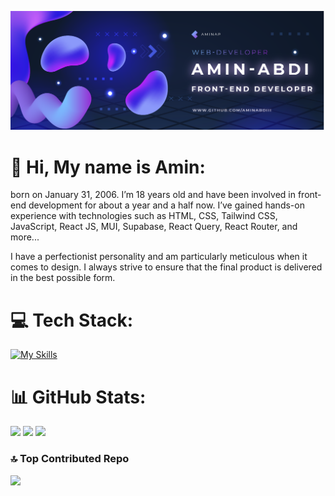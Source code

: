 [![header](https://raw.githubusercontent.com/aminabdiii/aminabdiii/refs/heads/main/Asset%206%402x.png)](https://github.com/aminabdiii)
  # 💫 Hi, My name is Amin:



born on January 31, 2006. I’m 18 years old and have been involved in front-end development for about a year and a half now. I’ve gained hands-on experience with technologies such as HTML, CSS, Tailwind CSS, JavaScript, React JS, MUI, Supabase, React Query, React Router, and more...

I have a perfectionist personality and am particularly meticulous when it comes to design. I always strive to ensure that the final product is delivered in the best possible form.


# 💻 Tech Stack:
[![My Skills](https://skillicons.dev/icons?i=react,js,html,css,tailwind,vite,mongodb,supabase,materialui)](https://github.com/aminabdiii)
# 📊 GitHub Stats:
[![](https://github-readme-stats.vercel.app/api?username=aminabdiii&theme=aura&hide_border=true&include_all_commits=false&count_private=false)](https://github.com/aminabdiii)
[![](https://github-readme-streak-stats.herokuapp.com/?user=aminabdiii&theme=aura&hide_border=true)](https://github.com/aminabdiii)
[![](https://github-readme-stats.vercel.app/api/top-langs/?username=aminabdiii&theme=aura&hide_border=true&include_all_commits=false&count_private=false&layout=compact)](https://github.com/aminabdiii)

### 🔝 Top Contributed Repo
[![](https://github-contributor-stats.vercel.app/api?username=aminabdiii&limit=5&theme=aura&combine_all_yearly_contributions=true)](https://github.com/aminabdiii)
